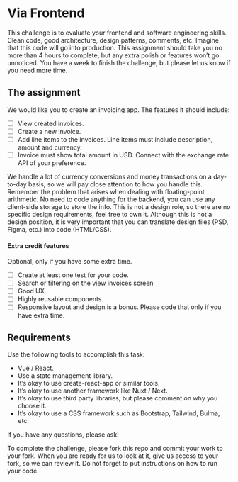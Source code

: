 # Via Frontend
This challenge is to evaluate your frontend and software engineering skills. 
Clean code, good architecture, design patterns, comments, etc. Imagine that this code will go into production.
This assignment should take you no more than 4 hours to complete, but any extra polish or features won’t go unnoticed. 
You have a week to finish the challenge, but please let us know if you need more time. 

## The assignment
We would like you to create an invoicing app. The features it should include:
- [ ] View created invoices.
- [ ] Create a new invoice.
- [ ] Add line items to the invoices. Line items must include description, amount and currency.
- [ ] Invoice must show total amount in USD. Connect with the exchange rate API of your preference.

We handle a lot of currency conversions and money transactions on a day-to-day basis, so we will pay close attention to how you handle this. Remember the problem that arises when dealing with floating-point arithmetic.
No need to code anything for the backend, you can use any client-side storage to store the info. This is not a design role, so there are no specific design requirements, feel free to own it. Although this is not a design position, it is very important that you can translate design files (PSD, Figma, etc.) into code (HTML/CSS). 

#### Extra credit features
Optional, only if you have some extra time.
- [ ] Create at least one test for your code.
- [ ] Search or filtering on the view invoices screen
- [ ] Good UX.
- [ ] Highly reusable components.
- [ ] Responsive layout and design is a bonus. Please code that only if you have extra time.

## Requirements
Use the following tools to accomplish this task:
- Vue / React.
- Use a state management library.
- It’s okay to use create-react-app or similar tools.
- It’s okay to use another framework like Nuxt / Next.
- It’s okay to use third party libraries, but please comment on why you choose it.
- It’s okay to use a CSS framework such as Bootstrap, Tailwind, Bulma, etc.

If you have any questions, please ask!

To complete the challenge, please fork this repo and commit your work to your fork. When you are ready for us to look at it, give us access to your fork, so we can review it. Do not forget to put instructions on how to run your code.
